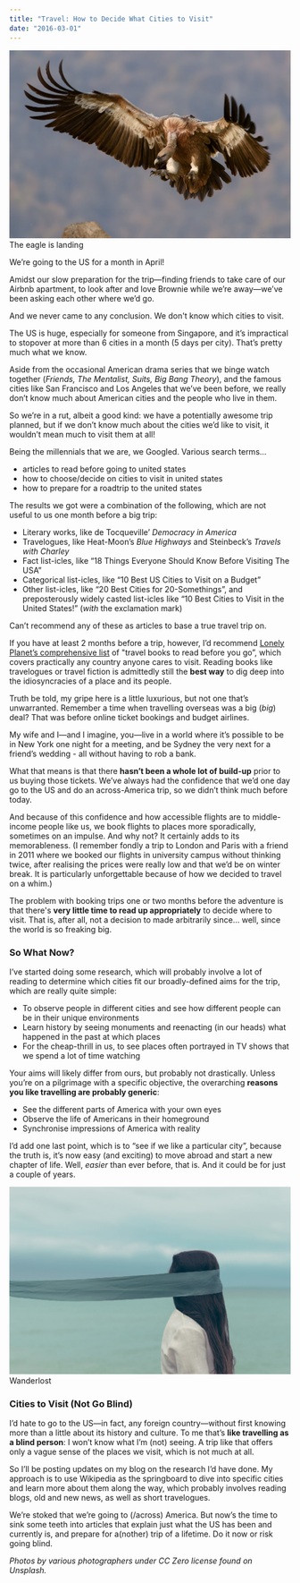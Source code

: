 ```yaml
---
title: "Travel: How to Decide What Cities to Visit"
date: "2016-03-01"
---
```


![The eagle is landing](images/american-eagle-1024x683.jpeg) The eagle is landing

We’re going to the US for a month in April!

Amidst our slow preparation for the trip—finding friends to take care of our Airbnb apartment, to look after and love Brownie while we’re away—we’ve been asking each other where we’d go.

And we never came to any conclusion. We don't know which cities to visit.

The US is huge, especially for someone from Singapore, and it’s impractical to stopover at more than 6 cities in a month (5 days per city). That’s pretty much what we know.

Aside from the occasional American drama series that we binge watch together (_Friends, The Mentalist, Suits, Big Bang Theory_), and the famous cities like San Francisco and Los Angeles that we’ve been before, we really don’t know much about American cities and the people who live in them.

So we’re in a rut, albeit a good kind: we have a potentially awesome trip planned, but if we don’t know much about the cities we’d like to visit, it wouldn’t mean much to visit them at all!

Being the millennials that we are, we Googled. Various search terms…

- articles to read before going to united states
- how to choose/decide on cities to visit in united states
- how to prepare for a roadtrip to the united states

The results we got were a combination of the following, which are not useful to us one month before a big trip:

- Literary works, like de Tocqueville’ _Democracy in_ _America_
- Travelogues, like Heat-Moon’s _Blue Highways_ and Steinbeck’s _Travels with Charley_
- Fact list-icles, like “18 Things Everyone Should Know Before Visiting The USA”
- Categorical list-icles, like “10 Best US Cities to Visit on a Budget”
- Other list-icles, like “20 Best Cities for 20-Somethings”, and preposterously widely casted list-icles like “10 Best Cities to Visit in the United States!” (_with_ the exclamation mark)

Can’t recommend any of these as articles to base a true travel trip on.

If you have at least 2 months before a trip, however, I’d recommend [Lonely Planet’s comprehensive list](http://www.lonelyplanet.com/south-america/travel-tips-and-articles/75843) of "travel books to read before you go”, which covers practically any country anyone cares to visit. Reading books like travelogues or travel fiction is admittedly still the **best way** to dig deep into the idiosyncracies of a place and its people.

Truth be told, my gripe here is a little luxurious, but not one that’s unwarranted. Remember a time when travelling overseas was a big (_big_) deal? That was before online ticket bookings and budget airlines.

My wife and I—and I imagine, you—live in a world where it’s possible to be in New York one night for a meeting, and be Sydney the very next for a friend’s wedding - all without having to rob a bank.

What that means is that there **hasn’t been a whole lot of build-up** prior to us buying those tickets. We’ve always had the confidence that we’d one day go to the US and do an across-America trip, so we didn’t think much before today.

And because of this confidence and how accessible flights are to middle-income people like us, we book flights to places more sporadically, sometimes on an impulse. And why not? It certainly adds to its memorableness. (I remember fondly a trip to London and Paris with a friend in 2011 where we booked our flights in university campus without thinking twice, after realising the prices were really low and that we’d be on winter break. It is particularly unforgettable because of how we decided to travel on a whim.)

The problem with booking trips one or two months before the adventure is that there's **very little time to read up appropriately** to decide where to visit. That is, after all, not a decision to made arbitrarily since... well, since the world is so freaking big.

### So What Now?

I’ve started doing some research, which will probably involve a lot of reading to determine which cities fit our broadly-defined aims for the trip, which are really quite simple:

- To observe people in different cities and see how different people can be in their unique environments
- Learn history by seeing monuments and reenacting (in our heads) what happened in the past at which places
- For the cheap-thrill in us, to see places often portrayed in TV shows that we spend a lot of time watching

Your aims will likely differ from ours, but probably not drastically. Unless you’re on a pilgrimage with a specific objective, the overarching **reasons you like travelling are probably generic**:

- See the different parts of America with your own eyes
- Observe the life of Americans in their homeground
- Synchronise impressions of America with reality

I’d add one last point, which is to “see if we like a particular city”, because the truth is, it’s now easy (and exciting) to move abroad and start a new chapter of life. Well, _easier_ than ever before, that is. And it could be for just a couple of years.

![Wanderlost](images/blind-1024x681.jpeg) Wanderlost

### Cities to Visit (Not Go Blind)

I’d hate to go to the US—in fact, any foreign country—without first knowing more than a little about its history and culture. To me that’s **like travelling as a blind person**: I won’t know what I’m (not) seeing. A trip like that offers only a vague sense of the places we visit, which is not much at all.

So I’ll be posting updates on my blog on the research I’d have done. My approach is to use Wikipedia as the springboard to dive into specific cities and learn more about them along the way, which probably involves reading blogs, old and new news, as well as short travelogues.

We’re stoked that we’re going to (/across) America. But now’s the time to sink some teeth into articles that explain just what the US has been and currently is, and prepare for a(nother) trip of a lifetime. Do it now or risk going blind.

_Photos by various photographers under CC Zero license found on Unsplash._
